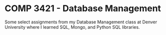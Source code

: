# COMP 3421 - Database Management
Some select assignments from my Database Management class at Denver University where I learned SQL, Mongo, and Python SQL libraries.
